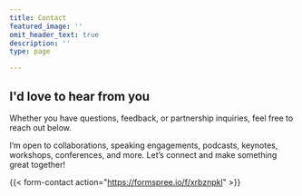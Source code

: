 ```yaml
---
title: Contact
featured_image: ''
omit_header_text: true
description: ''
type: page

---
```


## I'd love to hear from you

Whether you have questions, feedback, or partnership inquiries, feel free to reach out below.

I’m open to collaborations, speaking engagements, podcasts, keynotes, workshops, conferences, and more. Let’s connect and make something great together!

{{< form-contact action="https://formspree.io/f/xrbznpkl" >}}
